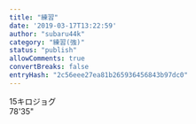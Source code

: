 ```yaml
---
title: "練習"
date: '2019-03-17T13:22:59'
author: "subaru44k"
category: "練習(強)"
status: "publish"
allowComments: true
convertBreaks: false
entryHash: "2c56eee27ea81b265936456843b97dc0"
---
```

15キロジョグ<br>
78'35"
